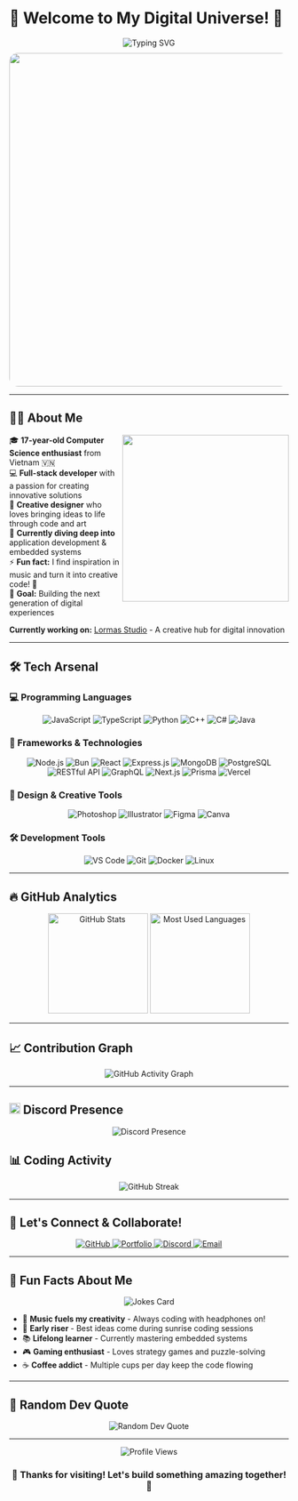 # 🚀 Welcome to My Digital Universe! 🌟

<div align="center">
  <img src="https://readme-typing-svg.herokuapp.com?font=Fira+Code&size=28&duration=2800&pause=2000&color=F7DF1E&center=true&vCenter=true&width=800&lines=Hi+there!+I'm+Ramos+%F0%9F%91%8B;17+Year+Old+Student+%F0%9F%8E%93;Vietnamese+Developer+%F0%9F%87%BB%F0%9F%87%B3;Passionate+about+Code+%26+Creativity+%F0%9F%92%BB" alt="Typing SVG" />
</div>


<div align="center">
  <img src="https://user-images.githubusercontent.com/74038190/225813708-98b745f2-7d22-48cf-9150-083f1b00d6c9.gif" width="600" style="border-radius: 15px; margin-top: 10px;">
</div>

---

## 👨‍💻 About Me

<div align="center">
  <img align="right" width="300" src="https://github-readme-stats.vercel.app/api?username=ramos350&show_icons=true&theme=radical&hide_border=true&count_private=true&include_all_commits=true" />
</div>

🎓 **17-year-old Computer Science enthusiast** from Vietnam 🇻🇳  
💻 **Full-stack developer** with a passion for creating innovative solutions  
🎨 **Creative designer** who loves bringing ideas to life through code and art  
🌱 **Currently diving deep into** application development & embedded systems  
⚡ **Fun fact:** I find inspiration in music and turn it into creative code! 🎵  
🎯 **Goal:** Building the next generation of digital experiences  

**Currently working on:** [Lormas Studio](https://discord.lormas.studio) - A creative hub for digital innovation

---

## 🛠️ Tech Arsenal

### 💻 Programming Languages
<div align="center">
  <img src="https://img.shields.io/badge/JavaScript-F7DF1E?style=for-the-badge&logo=javascript&logoColor=black" alt="JavaScript"/>
  <img src="https://img.shields.io/badge/TypeScript-3178C6?style=for-the-badge&logo=typescript&logoColor=white" alt="TypeScript"/>
  <img src="https://img.shields.io/badge/Python-3776AB?style=for-the-badge&logo=python&logoColor=white" alt="Python"/>
  <img src="https://img.shields.io/badge/C++-00599C?style=for-the-badge&logo=c%2B%2B&logoColor=white" alt="C++"/>
  <img src="https://img.shields.io/badge/C%23-239120?style=for-the-badge&logo=c-sharp&logoColor=white" alt="C#"/>
  <img src="https://img.shields.io/badge/Java-007396?style=for-the-badge&logo=java&logoColor=white" alt="Java"/>
</div>

### 🚀 Frameworks & Technologies
<div align="center">
  <img src="https://img.shields.io/badge/Node.js-339933?style=for-the-badge&logo=node.js&logoColor=white" alt="Node.js"/>
  <img src="https://img.shields.io/badge/Bun-000000?style=for-the-badge&logo=bun&logoColor=white" alt="Bun"/>
  <img src="https://img.shields.io/badge/React-61DAFB?style=for-the-badge&logo=react&logoColor=black" alt="React"/>
  <img src="https://img.shields.io/badge/Express.js-000000?style=for-the-badge&logo=express&logoColor=white" alt="Express.js"/>
  <img src="https://img.shields.io/badge/MongoDB-47A248?style=for-the-badge&logo=mongodb&logoColor=white" alt="MongoDB"/>
  <img src="https://img.shields.io/badge/PostgreSQL-336791?style=for-the-badge&logo=postgresql&logoColor=white" alt="PostgreSQL"/>
  <img src="https://img.shields.io/badge/RESTful%20API-FF6B6B?style=for-the-badge&logo=rest&logoColor=white" alt="RESTful API"/>
  <img src="https://img.shields.io/badge/GraphQL-E10098?style=for-the-badge&logo=graphql&logoColor=white" alt="GraphQL"/>
  <img src="https://img.shields.io/badge/Next.js-000000?style=for-the-badge&logo=next.js&logoColor=white" alt="Next.js"/>
  <img src="https://img.shields.io/badge/Prisma-2D3748?style=for-the-badge&logo=prisma&logoColor=white" alt="Prisma"/>
  <img src="https://img.shields.io/badge/Vercel-000000?style=for-the-badge&logo=vercel&logoColor=white" alt="Vercel"/>
</div>

### 🎨 Design & Creative Tools
<div align="center">
  <img src="https://img.shields.io/badge/Adobe%20Photoshop-31A8FF?style=for-the-badge&logo=Adobe-Photoshop&logoColor=white" alt="Photoshop"/>
  <img src="https://img.shields.io/badge/Adobe%20Illustrator-FF9A00?style=for-the-badge&logo=adobeillustrator&logoColor=white" alt="Illustrator"/>
  <img src="https://img.shields.io/badge/Figma-F24E1E?style=for-the-badge&logo=figma&logoColor=white" alt="Figma"/>
  <img src="https://img.shields.io/badge/Canva-00C4CC?style=for-the-badge&logo=canva&logoColor=white" alt="Canva"/>
</div>

### 🛠️ Development Tools
<div align="center">
  <img src="https://img.shields.io/badge/VS%20Code-007ACC?style=for-the-badge&logo=visual-studio-code&logoColor=white" alt="VS Code"/>
  <img src="https://img.shields.io/badge/Git-F05032?style=for-the-badge&logo=git&logoColor=white" alt="Git"/>
  <img src="https://img.shields.io/badge/Docker-2496ED?style=for-the-badge&logo=docker&logoColor=white" alt="Docker"/>
  <img src="https://img.shields.io/badge/Linux-FCC624?style=for-the-badge&logo=linux&logoColor=black" alt="Linux"/>
</div>

---

## 🔥 GitHub Analytics

<div align="center">
  <img height="180em" src="https://github-readme-stats.vercel.app/api?username=ramos350&show_icons=true&theme=radical&hide_border=true&count_private=true&include_all_commits=true" alt="GitHub Stats"/>
  <img height="180em" src="https://github-readme-stats.vercel.app/api/top-langs/?username=ramos350&layout=compact&theme=radical&hide_border=true" alt="Most Used Languages"/>
</div>

---

## 📈 Contribution Graph

<div align="center">
  <img src="https://github-readme-activity-graph.vercel.app/graph?username=ramos350&theme=radical&hide_border=true" alt="GitHub Activity Graph"/>
</div>

---
## <img src="https://cdn.jsdelivr.net/npm/simple-icons/icons/discord.svg" width="20" height="20" alt="Discord" /> Discord Presence

<div align="center">
  <img src="https://lanyard-profile-readme.vercel.app/api/926643835419910184?theme=dark&bg=0d1117&animated=true&hideDiscrim=true&borderRadius=30px" alt="Discord Presence"/>
</div>

## 📊 Coding Activity

<div align="center">
  <img src="https://github-readme-streak-stats.herokuapp.com/?user=ramos350&theme=radical&hide_border=true" alt="GitHub Streak"/>
</div>

---

## 🤝 Let's Connect & Collaborate!

<div align="center">
  <a href="https://github.com/ramos350">
    <img src="https://img.shields.io/badge/GitHub-181717?style=for-the-badge&logo=github&logoColor=white" alt="GitHub"/>
  </a>
  <a href="https://ramos350.lormas.studio">
    <img src="https://img.shields.io/badge/Portfolio-000000?style=for-the-badge&logo=About.me&logoColor=white" alt="Portfolio"/>
  </a>
  <a href="https://discord.com/users/926643835419910184">
    <img src="https://img.shields.io/badge/Discord-5865F2?style=for-the-badge&logo=discord&logoColor=white" alt="Discord"/>
  </a>
  <a href="mailto:ramos350@lormas.studio">
    <img src="https://img.shields.io/badge/Email-D14836?style=for-the-badge&logo=gmail&logoColor=white" alt="Email"/>
  </a>
  <!-- <a href="https://www.linkedin.com/in/ramos350">
    <img src="https://img.shields.io/badge/LinkedIn-0077B5?style=for-the-badge&logo=linkedin&logoColor=white" alt="LinkedIn"/>
  </a> -->
</div>

---

## 🎯 Fun Facts About Me

<div align="center">
  <img src="https://readme-jokes.vercel.app/api?hideBorder&theme=radical" alt="Jokes Card"/>
</div>

- 🎵 **Music fuels my creativity** - Always coding with headphones on!
- 🌅 **Early riser** - Best ideas come during sunrise coding sessions
- 📚 **Lifelong learner** - Currently mastering embedded systems
- 🎮 **Gaming enthusiast** - Loves strategy games and puzzle-solving
- ☕ **Coffee addict** - Multiple cups per day keep the code flowing

---

## 📝 Random Dev Quote

<div align="center">
  <img src="https://quotes-github-readme.vercel.app/api?type=horizontal&theme=radical" alt="Random Dev Quote"/>
</div>

---

<div align="center">
  <img src="https://komarev.com/ghpvc/?username=ramos350&label=Profile%20Views&color=0e75b6&style=flat" alt="Profile Views"/>
</div>

<div align="center">
  <h3>🚀 Thanks for visiting! Let's build something amazing together! 🌟</h3>
</div>  
